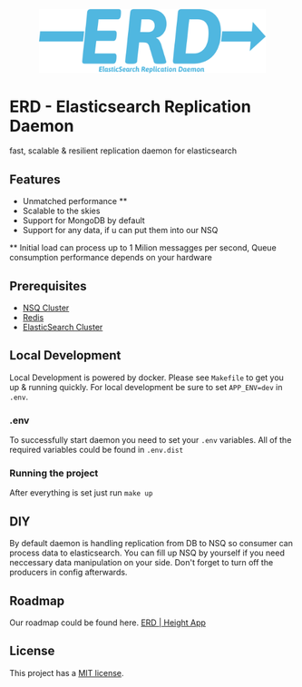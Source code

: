 <p align="center"><img src="https://raw.githubusercontent.com/TheMartes/erd/readme-update/.github/readme/logo.png" width="400"></p>

# ERD - Elasticsearch Replication Daemon

fast, scalable & resilient replication daemon for elasticsearch

## Features

-   Unmatched performance \*\*
-   Scalable to the skies
-   Support for MongoDB by default
-   Support for any data, if u can put them into our NSQ

\*\* Initial load can process up to 1 Milion messagges per second, Queue consumption performance depends on your hardware

## Prerequisites

-   [NSQ Cluster](https://nsq.io/)
-   [Redis](https://redis.com/)
-   [ElasticSearch Cluster](https://www.elastic.co/elasticsearch/)

## Local Development

Local Development is powered by docker. Please see `Makefile` to get you up & running quickly. For local development be sure to set `APP_ENV=dev` in `.env`.

### .env

To successfully start daemon you need to set your `.env` variables. All of the required variables could be found in `.env.dist`

### Running the project

After everything is set just run `make up`

## DIY

By default daemon is handling replication from DB to NSQ so consumer can process data to elasticsearch. You can fill up NSQ by yourself if you need neccessary data manipulation on your side. Don't forget to turn off the producers in config afterwards.

## Roadmap

Our roadmap could be found here. [ERD | Height App](https://height.app/FqK7WCMWtj/daemon)

## License

This project has a [MIT license](https://github.com/TheMartes/erd/blob/dev/LICENSE.md).
